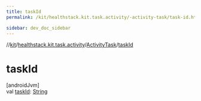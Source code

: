 ```yaml
---
title: taskId
permalink: /kit/healthstack.kit.task.activity/-activity-task/task-id.html

sidebar: dev_doc_sidebar
---
```

//[kit](../../../index.html)/[healthstack.kit.task.activity](../index.html)/[ActivityTask](index.html)/[taskId](task-id.html)



# taskId



[androidJvm]\
val [taskId](task-id.html): [String](https://kotlinlang.org/api/latest/jvm/stdlib/kotlin/-string/index.html)




